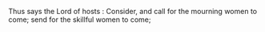 Thus says the Lord of hosts : Consider, and call for the mourning women to come; send for the skillful women to come;
